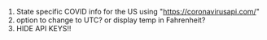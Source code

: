 1.  State specific COVID info for the US using "https://coronavirusapi.com/"
2.  option to change to UTC? or display temp in Fahrenheit?
3.  HIDE API KEYS!!
